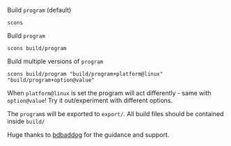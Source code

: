 Build `program` (default)
```
scons
```

Build `program`
```
scons build/program
```

Build multiple versions of `program`
```
scons build/program "build/program+platform@linux" "build/program+option@value"
```

When `platform@linux` is set the program will act differently - same with `option@value`! Try it out/experiment with different options.

The `program`s will be exported to `export/`. All build files should be contained inside `build/`

Huge thanks to [bdbaddog](https://github.com/bdbaddog) for the guidance and support.
